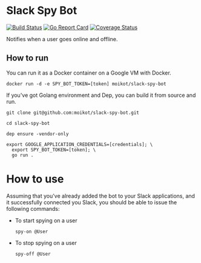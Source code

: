 # Slack Spy Bot

[![Build Status](https://travis-ci.com/moikot/slack-spy-bot.svg?branch=master)](https://travis-ci.com/moikot/slack-spy-bot)
[![Go Report Card](https://goreportcard.com/badge/github.com/moikot/slack-spy-bot)](https://goreportcard.com/report/github.com/moikot/slack-spy-bot)
[![Coverage Status](https://coveralls.io/repos/github/moikot/slack-spy-bot/badge.svg?branch=master)](https://coveralls.io/github/moikot/slack-spy-bot?branch=master)

Notifies when a user goes online and offline.

## How to run

You can run it as a Docker container on a Google VM with Docker.

```shell
docker run -d -e SPY_BOT_TOKEN=[token] moikot/slack-spy-bot
```

If you've got Golang environment and Dep, you can build it from source and run.

```shell
git clone git@github.com:moikot/slack-spy-bot.git

cd slack-spy-bot

dep ensure -vendor-only

export GOOGLE_APPLICATION_CREDENTIALS=[credentials]; \
  export SPY_BOT_TOKEN=[token]; \
  go run .
```

# How to use

Assuming that you've already added the bot to your Slack applications, 
and it successfully connected you Slack, you should be able to issue the 
following commands:

* To start spying on a user
  ```
  spy-on @User
  ```
* To stop spying on a user
  ```
  spy-off @User
  ```